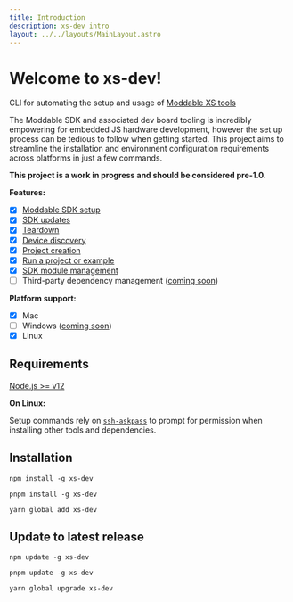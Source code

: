 ```yaml
---
title: Introduction
description: xs-dev intro
layout: ../../layouts/MainLayout.astro
---
```


# **Welcome to xs-dev!**

CLI for automating the setup and usage of [Moddable XS tools](https://github.com/Moddable-OpenSource/moddable/blob/public/documentation/Moddable%20SDK%20-%20Getting%20Started.md)

The Moddable SDK and associated dev board tooling is incredibly empowering for embedded JS hardware development, however the set up process can be tedious to follow when getting started. This project aims to streamline the installation and environment configuration requirements across platforms in just a few commands.

**This project is a work in progress and should be considered pre-1.0.**

**Features:**

- [X] [Moddable SDK setup](./features/setup)
- [X] [SDK updates](./features/update)
- [X] [Teardown](./features/teardown)
- [X] [Device discovery](./features/scan)
- [X] [Project creation](./features/init)
- [X] [Run a project or example](./features/run)
- [X] [SDK module management](./features/include)
- [ ] Third-party dependency management ([coming soon](https://github.com/HipsterBrown/xs-dev/issues/49))

**Platform support:**

- [X] Mac
- [ ] Windows ([coming soon](https://github.com/HipsterBrown/xs-dev/pull/44))
- [X] Linux

## Requirements

[Node.js >= v12](https://nodejs.org/en/)

**On Linux:**

Setup commands rely on [`ssh-askpass`](https://packages.ubuntu.com/bionic/ssh-askpass) to prompt for permission when installing other tools and dependencies.

## Installation

```
npm install -g xs-dev
```

```
pnpm install -g xs-dev
```

```
yarn global add xs-dev
```

## Update to latest release


```
npm update -g xs-dev
```

```
pnpm update -g xs-dev
```

```
yarn global upgrade xs-dev
```
